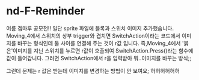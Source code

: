 # nd-F-Reminder
여름 겜마루 공모전!!
일단 sprite 파일에 블록과 스위치 이미지 추가했습니다.
Moving_4에서 스위치의 상부 trigger와 겹치면
SwitchAction이라는 코드에서 이미지를 바꾸는 형식인데
둘 사이를 연결해 주는 것이 r값 입니다. 
즉,Moving_4에서 '붉은'이미지를 지닌 스위치를 누르면 r값이 호출되여
SwitchAction.Press()라는 함수에 값이 들어갑니다.
그러면 SwitchAction에서 r을 입력받아 뭐..이미지를 바꾸는 방식;;

그런데 문제는 r 값은 받는데 이미지를 변경하는 방법이 안 보여요; 허허허허허허
